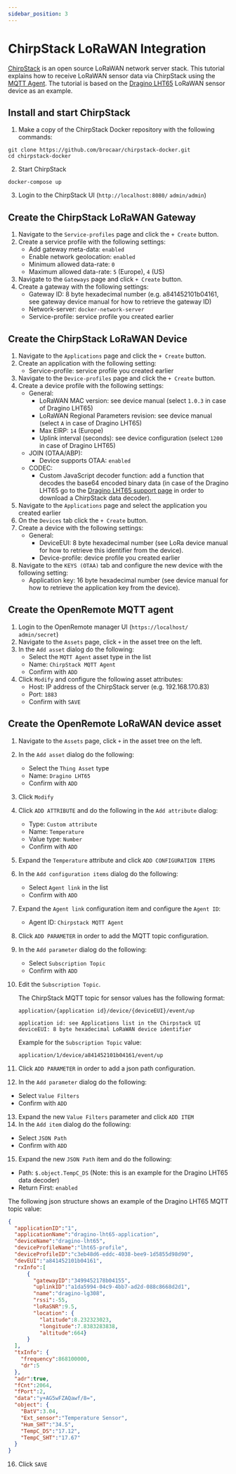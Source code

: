 ```yaml
---
sidebar_position: 3
---
```


# ChirpStack LoRaWAN Integration

[ChirpStack](https://www.chirpstack.io/) is an open source LoRaWAN network server stack. This tutorial explains how to receive LoRaWAN sensor data via ChirpStack using the [MQTT Agent](../user-guide/agents-protocols/mqtt). The tutorial is based on the [Dragino LHT65](https://www.dragino.com/products/temperature-humidity-sensor/item/151-lht65.html) LoRaWAN sensor device as an example.

## Install and start ChirpStack
1. Make a copy of the ChirpStack Docker repository with the following commands:
```
git clone https://github.com/brocaar/chirpstack-docker.git
cd chirpstack-docker
```
2. Start ChirpStack
```
docker-compose up
```
3. Login to the ChirpStack UI (`http://localhost:8080/` `admin/admin`)
## Create the ChirpStack LoRaWAN Gateway
1. Navigate to the `Service-profiles` page and click the `+ Create` button.
2. Create a service profile with the following settings: 
   * Add gateway meta-data: `enabled`
   * Enable network geolocation: `enabled`
   * Minimum allowed data-rate: `0` 
   * Maximum allowed data-rate: `5` (Europe), `4` (US)    
3. Navigate to the `Gateways` page and click `+ Create` button.
4. Create a gateway with the following settings:
   * Gateway ID: 8 byte hexadecimal number (e.g. a841452101b04161, see gateway device manual for how to retrieve the gateway ID)
   * Network-server: `docker-network-server`
   * Service-profile: service profile you created earlier
## Create the ChirpStack LoRaWAN Device
1. Navigate to the `Applications` page and click the `+ Create` button.
2. Create an application with the following setting:
   * Service-profile: service profile you created earlier
3. Navigate to the `Device-profiles` page and click the `+ Create` button.  
4. Create a device profile with the following settings:
   * General:
      * LoRaWAN MAC version: see device manual (select `1.0.3` in case of Dragino LHT65)
      * LoRaWAN Regional Parameters revision: see device manual (select `A` in case of Dragino LHT65)
      * Max EIRP: `14` (Europe)
      * Uplink interval (seconds): see device configuration (select `1200` in case of Dragino LHT65)
   * JOIN (OTAA/ABP):
      * Device supports OTAA: `enabled`
   * CODEC:        
      * Custom JavaScript decoder function: add a function that decodes the base64 encoded binary data (in case of the Dragino LHT65 go to the [Dragino LHT65 support page](https://www.dragino.com/downloads/index.php?dir=LHT65/payload_decode/) in order to download a ChirpStack data decoder).
5. Navigate to the `Applications` page and select the application you created earlier
6. On the `Devices` tab click the `+ Create` button.
7. Create a device with the following settings:
   * General:
      * DeviceEUI: 8 byte hexadecimal number (see LoRa device manual for how to retrieve this identifier from the device).
      * Device-profile: device profile you created earlier               
8. Navigate to the `KEYS (OTAA)` tab and configure the new device with the following setting:
   * Application key: 16 byte hexadecimal number (see device manual for how to retrieve the application key from the device). 
## Create the OpenRemote MQTT agent
1. Login to the OpenRemote manager UI (`https://localhost/` `admin/secret`)
2. Navigate to the `Assets` page, click `+` in the asset tree on the left.
3. In the `Add asset` dialog do the following:
   * Select the `MQTT Agent` asset type in the list
   * Name: `ChirpStack MQTT Agent`
   * Confirm with `ADD`    
4. Click `Modify` and configure the following asset attributes:
   * Host: IP address of the ChirpStack server (e.g. 192.168.170.83)
   * Port: `1883`
   * Confirm with `SAVE`
## Create the OpenRemote LoRaWAN device asset   
1. Navigate to the `Assets` page, click `+` in the asset tree on the left.
2. In the `Add asset` dialog do the following:
   * Select the `Thing Asset` type
   * Name: `Dragino LHT65`
   * Confirm with `ADD`
3. Click `Modify`
4. Click `ADD ATTRIBUTE` and do the following in the `Add attribute` dialog:
   * Type: `Custom attribute`
   * Name: `Temperature`
   * Value type: `Number`
   * Confirm with `ADD`
5. Expand the `Temperature` attribute and click `ADD CONFIGURATION ITEMS`
6. In the `Add configuration items` dialog do the following:
   * Select `Agent link` in the list
   * Confirm with `ADD`
7. Expand the `Agent link` configuration item and configure the `Agent ID`:
   * Agent ID: `Chirpstack MQTT Agent`
8. Click `ADD PARAMETER` in order to add the MQTT topic configuration.
9. In the `Add parameter` dialog do the following:
   * Select `Subscription Topic`
   * Confirm with `ADD`
10. Edit the `Subscription Topic`.

    The ChirpStack MQTT topic for sensor values has the following format:
    ```
    application/{application id}/device/{deviceEUI}/event/up

    application id: see Applications list in the Chirpstack UI
    deviceEUI: 8 byte hexadecimal LoRaWAN device identifier
    ```
    Example for the `Subscription Topic` value:
    ```
    application/1/device/a841452101b04161/event/up
    ```
11. Click `ADD PARAMETER` in order to add a json path configuration.
12. In the `Add parameter` dialog do the following:
   * Select `Value Filters`
   * Confirm with `ADD`
13. Expand the new `Value Filters` parameter and click `ADD ITEM`
14. In the `Add item` dialog do the following:
   * Select `JSON Path`
   * Confirm with `ADD`
15. Expand the new `JSON Path` item and do the following:
   * Path: `$.object.TempC_DS` (Note: this is an example for the Dragino LHT65 data decoder)
   * Return First: `enabled`

The following json structure shows an example of the Dragino LHT65 MQTT topic value:    
```json
{
  "applicationID":"1",
  "applicationName":"dragino-lht65-application",
  "deviceName":"dragino-lht65",
  "deviceProfileName":"lht65-profile",
  "deviceProfileID":"c3eb48d6-eddc-4038-bee9-1d5855d98d90",
  "devEUI":"a841452101b04161",
  "rxInfo":[
      {
        "gatewayID":"3499452178b04155",
        "uplinkID":"a1da5994-04c9-4bb7-ad2d-088c8668d2d1",
        "name":"dragino-lg308",
        "rssi":-55,
        "loRaSNR":9.5,
        "location": {
          "latitude":8.232323023,
          "longitude":7.8383283838,
          "altitude":664}
      }
  ],
  "txInfo": {
    "frequency":868100000,
    "dr":5
  },
  "adr":true,
  "fCnt":2064,
  "fPort":2,
  "data":"y+AG5wFZAQawf/8=",
  "object": {
    "BatV":3.04,
    "Ext_sensor":"Temperature Sensor",
    "Hum_SHT":"34.5",
    "TempC_DS":"17.12",
    "TempC_SHT":"17.67"
  }
}
```
16. Click `SAVE`    
